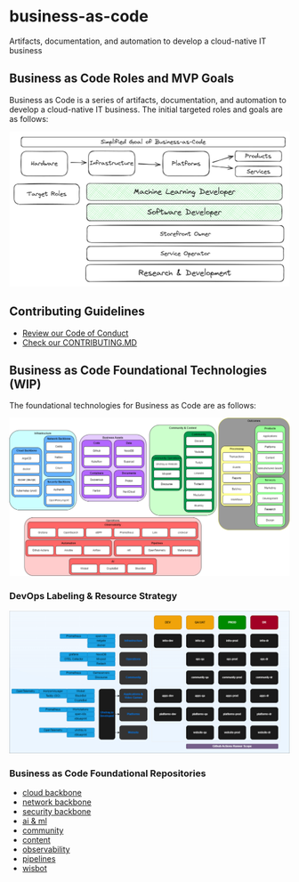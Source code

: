 # business-as-code
Artifacts, documentation, and automation to develop a cloud-native IT business

## Business as Code Roles and MVP Goals

Business as Code is a series of artifacts, documentation, and automation to develop a cloud-native IT business. The initial targeted roles and goals are as follows:

![Business as Code Roles](.images/roles-outcomes.png)

## Contributing Guidelines

- [Review our Code of Conduct](https://www.uhstray.io/en/code-of-conduct)
- [Check our CONTRIBUTING.MD](./CONTRIBUTING.md)

## Business as Code Foundational Technologies (WIP)

The foundational technologies for Business as Code are as follows:

![Business as Code Foundational Technologies](.images/reference-architecture.drawio.png)

### DevOps Labeling & Resource Strategy

![DevOps Labeling & Resource Strategy](.diagrams/devops.drawio.png)

### Business as Code Foundational Repositories
   - [cloud backbone](https://github.com/uhstray-io/cloud-backbone)
   - [network backbone](https://github.com/uhstray-io/network-backbone)
   - [security backbone](https://github.com/uhstray-io/security-backbone)
   - [ai & ml](https://github.com/uhstray-io/ai)
   - [community](https://github.com/uhstray-io/community)
   - [content](https://github.com/uhstray-io/content)
   - [observability](https://github.com/uhstray-io/o11y)
   - [pipelines](https://github.com/uhstray-io/pipelines)
   - [wisbot](https://github.com/uhstray-io/wisbot)
